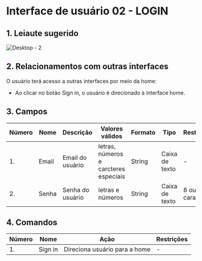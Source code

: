 # Interface de usuário 02 - LOGIN

## 1. Leiaute sugerido

![Desktop - 2](https://user-images.githubusercontent.com/65324450/110863325-47be5900-829f-11eb-8f6e-ef79ef78bc54.jpg)

## 2. Relacionamentos com outras interfaces

O usuário terá acesso a outras interfaces por meio da home:
- Ao clicar no botão Sign in, o usuário é direcionado à interface home.

## 3. Campos

| **Número** | **Nome** | **Descrição** | **Valores válidos** | **Formato** | **Tipo** | **Restrições** |
| --- | --- | --- | --- | --- | --- | --- |
|1. |Email|Email do usuário|letras, números e carcteres especiais|String|Caixa de texto|-|
|2. |Senha|Senha do usuário|letras e números|String|Caixa de texto|8 ou mais caracteres|

## 4. Comandos

| **Número** | **Nome** | **Ação** | **Restrições** |
| --- | --- | --- | --- |
|1. |Sign in|Direciona usuário para a home|-|

